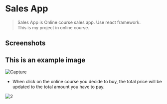 # Sales App
 >Sales App is Online course sales app. Use react framework.\
 This is my project in online course.

<!-- ## Table of Contents
* [General Info](#general-information)
* [Technologies Used](#technologies-used)
* [Features](#features)
* [Screenshots](#screenshots)


## General Information
OX games use a python socket to create a game with both server and client side. In order to start the game, it is necessary to run the server file only once. Also known as Host and other players to play must run client file to connect to the server to start the game. The game has a system to create a room, 1 room with two players.
There is also a Hall of fame system to rank and keep player statistics.


## Technologies Used
- Socket Programming in Python
- TK Interface library
- Visual Studio Code 

## Features
- Have 2 mode for this game 
  1) play with host (server - client)
  2) play with another (client - client)
- Room systems (Can create , join , delete room)
- Hall of fame (Name , Played , Win , Lose , Win rate)
 -->

## Screenshots
This is an example image 
- 
![Capture](https://user-images.githubusercontent.com/78865194/121832845-3ef17f00-ccf5-11eb-9c88-db02591a25d1.PNG)

- When click on the online course you decide to buy, the total price will be updated to the total amount you have to pay.

![2](https://user-images.githubusercontent.com/78865194/121833020-a27bac80-ccf5-11eb-859d-7ee8b803991c.PNG)

<!-- - Manage Room UI

![Picture18](https://user-images.githubusercontent.com/78865194/120215170-9dcbe880-c25f-11eb-8d61-d1a6378d8e63.png)

- Game play UI

![Picture15](https://user-images.githubusercontent.com/78865194/120215160-9b698e80-c25f-11eb-8746-e1c070e0d417.png)

- Hall of fame UI 


![Picture16](https://user-images.githubusercontent.com/78865194/120215166-9d335200-c25f-11eb-90c5-a1ece7756ac5.png) -->





